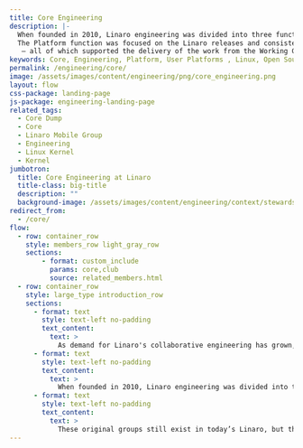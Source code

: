 ```yaml
---
title: Core Engineering
description: |-
  When founded in 2010, Linaro engineering was divided into three functions - Platform, Landing Teams and Working Groups.
  The Platform function was focused on the Linaro releases and consisted of Foundations, User Platforms and Infrastructure
   – all of which supported the delivery of the work from the Working Groups and Landing Teams.
keywords: Core, Engineering, Platform, User Platforms , Linux, Open Source, hardware platforms, upstreaming, Linux kernel, Toolchain, Mobile Middleware
permalink: /engineering/core/
image: /assets/images/content/engineering/png/core_engineering.png
layout: flow
css-package: landing-page
js-package: engineering-landing-page
related_tags:
  - Core Dump
  - Core
  - Linaro Mobile Group
  - Engineering
  - Linux Kernel
  - Kernel
jumbotron:
  title: Core Engineering at Linaro
  title-class: big-title
  description: ""
  background-image: /assets/images/content/engineering/context/stewardship.jpg
redirect_from:
  - /core/
flow:
  - row: container_row
    style: members_row light_gray_row
    sections:
        - format: custom_include
          params: core,club
          source: related_members.html
  - row: container_row
    style: large_type introduction_row
    sections:
      - format: text
        style: text-left no-padding
        text_content:
          text: >
            As demand for Linaro's collaborative engineering has grown, the company has expanded rapidly.
      - format: text
        style: text-left no-padding
        text_content:
          text: >
            When founded in 2010, Linaro engineering was divided into three functions: Platform, Landing Teams and Working Groups. The Platform function was focused on the Linaro releases and consisted of Foundations, User Platforms and Infrastructure – all of which supported the delivery of the work from the Working Groups and Landing Teams. The landing teams worked to ensure compatibility and optimization of packages and overall releases on specific member hardware platforms and helped in the work of upstreaming vendor patches to the Linux kernel and other relevant projects. During the first phase of Linaro’s development there were three working groups: Kernel Consolidation, Toolchain Evolution and Mobile Middleware.
      - format: text
        style: text-left no-padding
        text_content:
          text: >
            These original groups still exist in today’s Linaro, but they have all grown and new groups have been added. While Mobile Middleware is now a part of the Linaro Mobile Group, Kernel Consolidation and Toolchain Evolution continue to exist as Core Working Groups and they have been joined by groups focused on Power Management, Security, Virtualization and the Linaro Stable Kernel (LSK).
---
```


